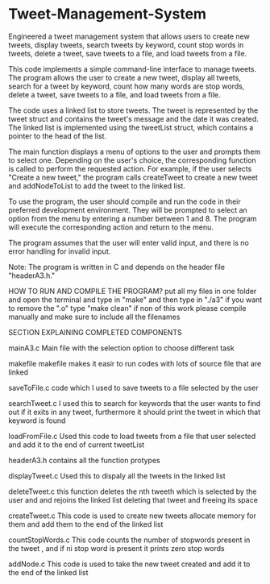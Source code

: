 # Tweet-Management-System
Engineered a tweet management system that allows users to create new tweets, display tweets, search tweets by keyword, count stop words in tweets, delete a tweet, save tweets to a file, and load tweets from a file.


This code implements a simple command-line interface to manage tweets. The program allows the user to create a new tweet, display all tweets, search for a tweet by keyword, count how many words are stop words, delete a tweet, save tweets to a file, and load tweets from a file.

The code uses a linked list to store tweets. The tweet is represented by the tweet struct and contains the tweet's message and the date it was created. The linked list is implemented using the tweetList struct, which contains a pointer to the head of the list.

The main function displays a menu of options to the user and prompts them to select one. Depending on the user's choice, the corresponding function is called to perform the requested action. For example, if the user selects "Create a new tweet," the program calls createTweet to create a new tweet and addNodeToList to add the tweet to the linked list.

To use the program, the user should compile and run the code in their preferred development environment. They will be prompted to select an option from the menu by entering a number between 1 and 8. The program will execute the corresponding action and return to the menu.

The program assumes that the user will enter valid input, and there is no error handling for invalid input.

Note: The program is written in C and depends on the header file "headerA3.h."



HOW TO RUN AND COMPILE THE PROGRAM?
put all my files in one folder and open the terminal and type in "make" and then type in "./a3"
if you want to remove the ".o" type "make clean"
if non of this work please compile manually and make sure to include all the filenames



SECTION EXPLAINING COMPLETED COMPONENTS

mainA3.c
Main file with the selection option to choose different task

makefile
makefile makes it easir to run codes with lots of source file that are linked 

saveToFile.c
code which I used to save tweets to a file selected by the user

searchTweet.c
I used this to search for keywords that the user wants to find out if it exits in any tweet, furthermore it should print the tweet in which that keyword is found

loadFromFile.c
Used this code to load tweets from a file that user selected and add it to the end of current tweetList

headerA3.h
contains all the function protypes 

displayTweet.c
Used this to dispaly all the tweets in the linked list

deleteTweet.c
this function deletes the nth tweeth which is selected by the user and and rejoins the linked list deleting that tweet and freeing its space

createTweet.c
This code is used to create new tweets allocate memory for them and add them to the end of the linked list

countStopWords.c
This code counts the number of stopwords present in the tweet , and if ni stop word is present it prints zero stop words

addNode.c
This code is used to take the new tweet created and add it to the end of the linked list 
